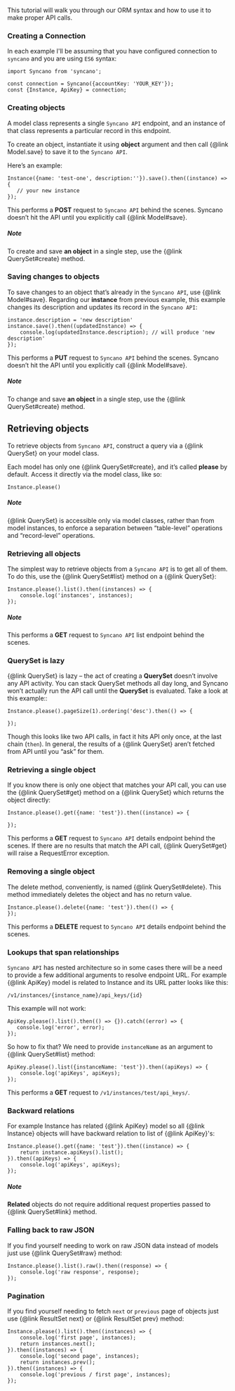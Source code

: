 This tutorial will walk you through our ORM syntax and how to use it to make proper API calls.

### Creating a Connection

In each example I'll be assuming that you have configured connection to `syncano` and you are using `ES6` syntax:

```
import Syncano from 'syncano';

const connection = Syncano({accountKey: 'YOUR_KEY'});
const {Instance, ApiKey} = connection;
```

### Creating objects

A model class represents a single ``Syncano API`` endpoint, and an instance of that class represents a particular record in this endpoint.

To create an object, instantiate it using **object** argument and then call {@link Model.save} to save it to the ``Syncano API``.

Here’s an example:

```
Instance({name: 'test-one', description:''}).save().then((instance) => {
   // your new instance
});
```

This performs a **POST** request to ``Syncano API`` behind the scenes.
Syncano doesn’t hit the API until you explicitly call {@link Model#save}.

##### Note
To create and save **an object** in a single step, use the {@link QuerySet#create} method.


### Saving changes to objects

To save changes to an object that’s already in the ``Syncano API``, use {@link Model#save}.
Regarding our **instance** from previous example, this example changes its description and updates its record in the ``Syncano API``:

```
instance.description = 'new description'
instance.save().then((updatedInstance) => {
    console.log(updatedInstance.description); // will produce 'new description'
});
```

This performs a **PUT** request to ``Syncano API`` behind the scenes.
Syncano doesn’t hit the API until you explicitly call {@link Model#save}.

##### Note
To change and save **an object** in a single step, use the {@link QuerySet#create} method.


Retrieving objects
------------------

To retrieve objects from ``Syncano API``, construct a query via a {@link QuerySet} on your model class.

Each model has only one {@link QuerySet#create}, and it’s called **please** by default.
Access it directly via the model class, like so:

```
Instance.please()
```

##### Note
{@link QuerySet} is accessible only via model classes, rather than from model instances,
to enforce a separation between “table-level” operations and “record-level” operations.


### Retrieving all objects

The simplest way to retrieve objects from a ``Syncano API`` is to get all of them.
To do this, use the {@link QuerySet#list} method on a {@link QuerySet}:

```
Instance.please().list().then((instances) => {
    console.log('instances', instances);
});
```

##### Note
This performs a **GET** request to ``Syncano API`` list endpoint behind the scenes.


### QuerySet is lazy

{@link QuerySet} is lazy – the act of creating a **QuerySet** doesn’t involve any API activity.
You can stack QuerySet methods all day long, and Syncano won’t actually run the API call until the **QuerySet** is evaluated.
Take a look at this example::

```
Instance.please().pageSize(1).ordering('desc').then(() => {

});
```

Though this looks like two API calls, in fact it hits API only once, at the last chain (``then``).
In general, the results of a {@link QuerySet} aren’t fetched from API until you “ask” for them.


### Retrieving a single object

If you know there is only one object that matches your API call, you can use the {@link QuerySet#get} method on a {@link QuerySet} which returns the object directly:

```
Instance.please().get({name: 'test'}).then((instance) => {

});
```

This performs a **GET** request to ``Syncano API`` details endpoint behind the scenes. If there are no results that match the API call, {@link QuerySet#get} will raise a RequestError exception.


### Removing a single object

The delete method, conveniently, is named {@link QuerySet#delete}. This method immediately deletes the object and has no return value.

```
Instance.please().delete({name: 'test'}).then(() => {
});
```

This performs a **DELETE** request to ``Syncano API`` details endpoint behind the scenes.


### Lookups that span relationships

``Syncano API`` has nested architecture so in some cases there will be a need to provide a few additional arguments to resolve endpoint URL.
For example {@link ApiKey} model is related to Instance and its URL patter looks like this:

`/v1/instances/{instance_name}/api_keys/{id}`

This example will not work:

```
ApiKey.please().list().then(() => {}).catch((error) => {
   console.log('error', error);
});
```

So how to fix that? We need to provide ``instanceName`` as an argument to {@link QuerySet#list} method:

```
ApiKey.please().list({instanceName: 'test'}).then((apiKeys) => {
    console.log('apiKeys', apiKeys);
});
```

This performs a **GET** request to ``/v1/instances/test/api_keys/``.


### Backward relations

For example Instance has related {@link ApiKey} model so all {@link Instance} objects will have backward relation to list of {@link ApiKey}'s:

```
Instance.please().get({name: 'test'}).then((instance) => {
    return instance.apiKeys().list();
}).then((apiKeys) => {
    console.log('apiKeys', apiKeys);
});
```

##### Note
**Related** objects do not require additional request properties passed to {@link QuerySet#link} method.


### Falling back to raw JSON

If you find yourself needing to work on raw JSON data instead of models just use {@link QuerySet#raw} method:

```
Instance.please().list().raw().then((response) => {
    console.log('raw response', response);
});
```

### Pagination

If you find yourself needing to fetch `next` or `previous` page of objects just use {@link ResultSet next} or {@link ResultSet prev} method:

```
Instance.please().list().then((instances) => {
    console.log('first page', instances);
    return instances.next();
}).then((instances) => {
    console.log('second page', instances);
    return instances.prev();
}).then((instances) => {
    console.log('previous / first page', instances);
});
```
